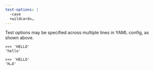 ```yaml
---
test-options: |
  -case
  +wildcard=…
---
```


Test options may be specified across multiple lines in YAML config, as
shown above.

    >>> 'HELLO'
    'hello'

    >>> 'HELLO'
    'H…O'
